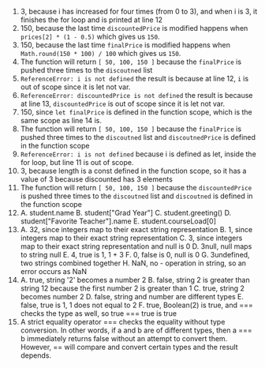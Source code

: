 1. 3, because i has increased for four times (from 0 to 3), and when i is 3, it finishes the for loop and is printed at line 12
2. 150, because the last time `discountedPrice` is modified happens when `prices[2] * (1 - 0.5)` which gives us `150`.
3. 150, because the last time `finalPrice` is modified happens when `Math.round(150 * 100) / 100` which gives us `150`.
4. The function will return `[ 50, 100, 150 ]` because the `finalPrice` is pushed three times to the `discoutned` list
5. `ReferenceError: i is not defined` the result is because at line 12, `i` is out of scope since it is let not var.
6. `ReferenceError: discountedPrice is not defined` the result is because at line 13, `discountedPrice` is out of scope since it is let not var.
7. 150, since `let finalPrice` is defined in the function scope, which is the same scope as line 14 is.
8. The function will return `[ 50, 100, 150 ]` because the `finalPrice` is pushed three times to the `discoutned` list and  `discoutnedPrice` is defined in the function scope
9. `ReferenceError: i is not defined` because i is defined as let, inside the for loop, but line 11 is out of scope.
10. 3, because length is a const defined in the function scope, so it has a value of 3 because discounted has 3 elements
11. The function will return `[ 50, 100, 150 ]` because the `discountedPrice` is pushed three times to the `discoutned` list and  `discoutned` is defined in the function scope
12. A. student.name
    B. student["Grad Year"]
    C. student.greeting()
    D. student["Favorite Teacher"].name
    E. student.courseLoad[0]
13. A. 32, since integers map to their exact string representation
    B. 1, since integers map to their exact string representation
    C. 3, since integers map to their exact string representation and null is 0
    D. 3null, null maps to string null
    E. 4, true is 1, 1 + 3
    F. 0, false is 0, null is 0
    G. 3undefined, two strings combined together
    H. NaN, no - operation in string, so an error occurs as NaN
14. A. true,  string '2' becomes a number 2
    B. false, string 2 is greater than string 12 because the first number 2 is greater than 1
    C. true, string 2 becomes number 2
    D. false, string and number are different types
    E. false, true is 1, 1 does not equal to 2
    F. true, Boolean(2) is true, and === checks the type as well, so true === true is true
15. A strict equality operator === checks the equality without type conversion. In other words, if a and b are of different types, then a === b immediately returns false without an attempt to convert them. However, == will compare and convert certain types and the result depends. 